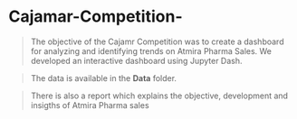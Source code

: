 # Cajamar-Competition-

> The objective of the Cajamr Competition was to create a dashboard for analyzing and identifying trends on Atmira Pharma Sales. We developed an
interactive dashboard using Jupyter Dash.

> The data is available in the **Data** folder.

> There is also a report which explains the objective, development and insigths of Atmira Pharma sales
